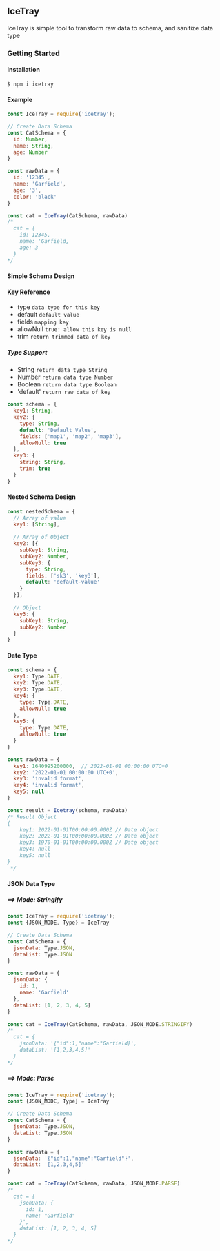 ## IceTray
IceTray is simple tool to transform raw data to schema, and sanitize data type

### Getting Started

#### Installation
```
$ npm i icetray
```

#### Example
```js
const IceTray = require('icetray');

// Create Data Schema
const CatSchema = {
  id: Number,
  name: String,
  age: Number
}

const rawData = {
  id: '12345',
  name: 'Garfield',
  age: '3',
  color: 'black'
}

const cat = IceTray(CatSchema, rawData)
/* 
  cat = {
    id: 12345,
    name: 'Garfield,
    age: 3
  }
*/
```

#### Simple Schema Design
#### Key Reference
- type `data type for this key`
- default `default value`
- fields `mapping key`
- allowNull `true: allow this key is null`
- trim `return trimmed data of key`

##### Type Support
- String `return data type String`
- Number `return data type Number`
- Boolean `return data type Boolean`
- 'default' `return raw data of key`
```js
const schema = {
  key1: String,
  key2: {
    type: String,
    default: 'Default Value',
    fields: ['map1', 'map2', 'map3'],
    allowNull: true
  },
  key3: {
    string: String,
    trim: true  
  }  
}
```

#### Nested Schema Design
```js
const nestedSchema = {
  // Array of value
  key1: [String],
  
  // Array of Object
  key2: [{
    subKey1: String,
    subKey2: Number,
    subKey3: {
      type: String,
      fields: ['sk3', 'key3'],
      default: 'default-value'
    }
  }],
  
  // Object
  key3: {
    subKey1: String,
    subKey2: Number
  }
}
```

#### Date Type
```js
const schema = {
  key1: Type.DATE,
  key2: Type.DATE,
  key3: Type.DATE,
  key4: {
    type: Type.DATE,
    allowNull: true
  },
  key5: {
    type: Type.DATE,
    allowNull: true
  }
}

const rawData = {
  key1: 1640995200000,  // 2022-01-01 00:00:00 UTC+0
  key2: '2022-01-01 00:00:00 UTC+0',
  key3: 'invalid format',
  key4: 'invalid format',
  key5: null
}

const result = Icetray(schema, rawData)
/* Result Object
{
    key1: 2022-01-01T00:00:00.000Z // Date object
    key2: 2022-01-01T00:00:00.000Z // Date object
    key3: 1970-01-01T00:00:00.000Z // Date object
    key4: null
    key5: null
}
 */
```

#### JSON Data Type
##### ==> Mode: Stringify
```js
const IceTray = require('icetray');
const {JSON_MODE, Type} = IceTray

// Create Data Schema
const CatSchema = {
  jsonData: Type.JSON,
  dataList: Type.JSON
}

const rawData = {
  jsonData: {
    id: 1,
    name: 'Garfield'
  },
  dataList: [1, 2, 3, 4, 5]
}

const cat = IceTray(CatSchema, rawData, JSON_MODE.STRINGIFY)
/* 
  cat = {
    jsonData: '{"id":1,"name":"Garfield}',
    dataList: '[1,2,3,4,5]'
  }
*/
```

##### ==> Mode: Parse
```js
const IceTray = require('icetray');
const {JSON_MODE, Type} = IceTray

// Create Data Schema
const CatSchema = {
  jsonData: Type.JSON,
  dataList: Type.JSON
}

const rawData = {
  jsonData: '{"id":1,"name":"Garfield"}',
  dataList: '[1,2,3,4,5]'
}

const cat = IceTray(CatSchema, rawData, JSON_MODE.PARSE)
/* 
  cat = {
    jsonData: {
      id: 1,
      name: "Garfield"
    }',
    dataList: [1, 2, 3, 4, 5]
  }
*/
```
